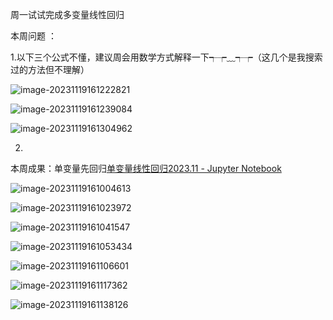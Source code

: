 周一试试完成多变量线性回归

本周问题 ：

1.以下三个公式不懂，建议周会用数学方式解释一下┭┮﹏┭┮（这几个是我搜索过的方法但不理解）

![image-20231119161222821](C:\Users\20241\AppData\Roaming\Typora\typora-user-images\image-20231119161222821.png)

![image-20231119161239084](C:\Users\20241\AppData\Roaming\Typora\typora-user-images\image-20231119161239084.png)

![image-20231119161304962](C:\Users\20241\AppData\Roaming\Typora\typora-user-images\image-20231119161304962.png)

2.

本周成果：单变量先回归[单变量线性回归2023.11 - Jupyter Notebook](http://localhost:8888/notebooks/单变量线性回归2023.11.ipynb)

![image-20231119161004613](C:\Users\20241\AppData\Roaming\Typora\typora-user-images\image-20231119161004613.png)

![image-20231119161023972](C:\Users\20241\AppData\Roaming\Typora\typora-user-images\image-20231119161023972.png)

![image-20231119161041547](C:\Users\20241\AppData\Roaming\Typora\typora-user-images\image-20231119161041547.png)

![image-20231119161053434](C:\Users\20241\AppData\Roaming\Typora\typora-user-images\image-20231119161053434.png)

![image-20231119161106601](C:\Users\20241\AppData\Roaming\Typora\typora-user-images\image-20231119161106601.png)

![image-20231119161117362](C:\Users\20241\AppData\Roaming\Typora\typora-user-images\image-20231119161117362.png)

![image-20231119161138126](C:\Users\20241\AppData\Roaming\Typora\typora-user-images\image-20231119161138126.png)